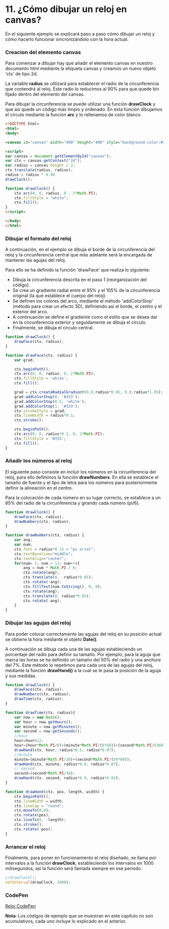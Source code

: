 # 11. ¿Cómo dibujar un reloj en canvas?

En el siguiente ejemplo se explicará paso a paso cómo dibujar un reloj y cómo hacerlo funcionar sincronizándolo con 
la hora actual.


### Creacion del elemento canvas

Para comenzar a dibujar hay que añadir el elemento canvas en nuestro documento html mediante la etiqueta canvas y creamos un nuevo objeto 'ctx' de tipo 2d. 

La variable **radius** se utilizará para establecer el radio de la circunferencia que contendrá al reloj. Este radio lo reducimos al 90% para que quede bin fijado dentro del elemento del canvas.

Para dibujar la circunferencia se puede utilizar una función **drawClock** y que así quede un código más limpio y ordenado. En esta función dibujamos 
el círculo mediante la función **arc** y lo rellenamos de color blanco.

```html
<!DOCTYPE html>
<html>
<body>

<canvas id="canvas" width="400" height="400" style="background-color:#333"></canvas>

<script>
var canvas = document.getElementById("canvas");
var ctx = canvas.getContext("2d");
var radius = canvas.height / 2;
ctx.translate(radius, radius);
radius = radius * 0.90
drawClock();

function drawClock() {
    ctx.arc(0, 0, radius, 0 , 2*Math.PI);
    ctx.fillStyle = "white";
    ctx.fill();
}
</script>

</body>
</html>
```


### Dibujar el formato del reloj

A continuación, en el ejemplo se dibuja el borde de la circunferencia del reloj y la circunferencia central que más adelante será la encargada de mantener
 las agujas del reloj.

Para ello se ha definido la función 'drawFace' que realiza lo siguiente:

- Dibuja la circunferencia descrita en el paso 1 (reorganización del código).
- Se crea un gradiente radial entre el 95% y el 105% de la circunferencia original (la que establece el cuerpo del reloj).
- Se definen los colores del arco, mediante el método 'addColorStop' (método para crear un efecto 3D), definiendo así el borde, el centro y el exterior del arco.
- A continuación se define el gradiente como el estilo que se desea dar en la circunferencia exterior y seguidamente se dibuja el círculo.
- Finalmente, se dibuja el círculo central.


```javascript
function drawClock() {
    drawFace(ctx, radius);
}

function drawFace(ctx, radius) {
    var grad;

    ctx.beginPath();
    ctx.arc(0, 0, radius, 0, 2*Math.PI);
    ctx.fillStyle = 'white';
    ctx.fill();

    grad = ctx.createRadialGradient(0,0,radius*0.95, 0,0,radius*1.05);
    grad.addColorStop(0, '#333');
    grad.addColorStop(0.5, 'white');
    grad.addColorStop(1, '#333');
    ctx.strokeStyle = grad;
    ctx.lineWidth = radius*0.1;
    ctx.stroke();

    ctx.beginPath();
    ctx.arc(0, 0, radius*0.1, 0, 2*Math.PI);
    ctx.fillStyle = '#333';
    ctx.fill();
}
```


### Añadir los números al reloj

El siguiente paso consiste en incluir los números en la circunferencia del reloj, para ello definimos la función **drawNumbers**. 
En ella se establece el tamaño de fuente y el tipo de letra para los números para posteriormente definir la alineación en el centro.

Para la colocación de cada número en su lugar correcto, se establece a un 85% del radio de la circunferencia y girando cada número (pi/6).

```javascript
function drawClock() {
    drawFace(ctx, radius);
    drawNumbers(ctx, radius);
}

function drawNumbers(ctx, radius) {
    var ang;
    var num;
    ctx.font = radius*0.15 + "px arial";
    ctx.textBaseline="middle";
    ctx.textAlign="center";
    for(num= 1; num < 13; num++){
        ang = num * Math.PI / 6;
        ctx.rotate(ang);
        ctx.translate(0, -radius*0.85);
        ctx.rotate(-ang);
        ctx.fillText(num.toString(), 0, 0);
        ctx.rotate(ang);
        ctx.translate(0, radius*0.85);
        ctx.rotate(-ang);
    }
}
```


### Dibujar las agujas del reloj

Para poder colocar correctamente las agujas del reloj en su posición actual se obtiene la hora mediante el objeto **Date()**.

A continuación se dibuja cada una de las agujas estableciendo un porcentaje del radio para definir su tamaño. 
Por ejemplo, para la aguja que marca las horas se ha definido un tamaño del 50% del radio y una anchura del 7%.
Este método lo repetimos para cada una de las agujas del reloj, mediante la función **drawHand()** a la cual se le pasa la posición de la aguja y sus medidas.


```javascript
function drawClock() {
    drawFace(ctx, radius);
    drawNumbers(ctx, radius);
    drawTime(ctx, radius);
}

function drawTime(ctx, radius){
    var now = new Date();
    var hour = now.getHours();
    var minute = now.getMinutes();
    var second = now.getSeconds();
    //hour
    hour=hour%12;
    hour=(hour*Math.PI/6)+(minute*Math.PI/(6*60))+(second*Math.PI/(360*60));
    drawHand(ctx, hour, radius*0.5, radius*0.07);
    //minute
    minute=(minute*Math.PI/30)+(second*Math.PI/(30*60));
    drawHand(ctx, minute, radius*0.8, radius*0.07);
    // second
    second=(second*Math.PI/30);
    drawHand(ctx, second, radius*0.9, radius*0.02);
}

function drawHand(ctx, pos, length, width) {
    ctx.beginPath();
    ctx.lineWidth = width;
    ctx.lineCap = "round";
    ctx.moveTo(0,0);
    ctx.rotate(pos);
    ctx.lineTo(0, -length);
    ctx.stroke();
    ctx.rotate(-pos);
}
```


### Arrancar el reloj

Finalmente, para poner en funcionamiento el reloj diseñado, se llama por intervalos a la función **drawClock**, 
estableciendo los intervalos en 1000 milisegundos, así la función será llamada siempre en ese periodo.

```javascript
//drawClock();
setInterval(drawClock, 1000);
```


### CodePen

[Reloj CodePen](http://codepen.io/Nayra710/pen/pNKwLr)




**Nota**: Los códigos de ejemplo que se muestran en este capítulo no son acumulativos, cada uno incluye lo explicado en el anterior.
